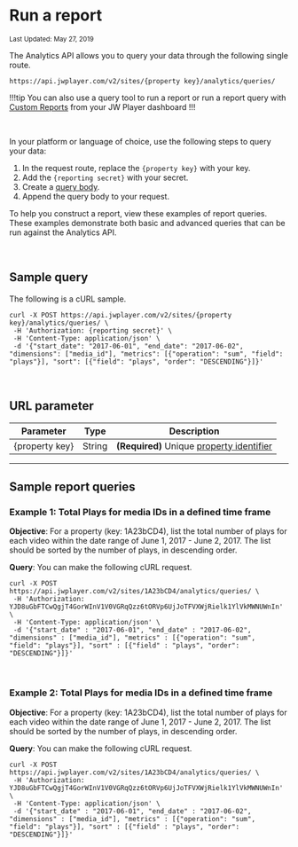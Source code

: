 # Run a report

<sup>Last Updated: May 27, 2019</sup>

The Analytics API allows you to query your data through the following single route.

```
https://api.jwplayer.com/v2/sites/{property key}/analytics/queries/
```

!!!tip
You can also use a query tool to run a report or run a report query with [Custom Reports](https://support.jwplayer.com/articles/how-to-use-custom-reports) from your JW Player dashboard
!!!

<br/>

In your platform or language of choice, use the following steps to query your data:

1. In the request route, replace the `{property key}` with your key.
2. Add the `{reporting secret}` with your secret.
3. Create a <a href="../api-reference" target="_blank">query body</a>.
4. Append the query body to your request.

To help you construct a report, view these examples of report queries. These examples demonstrate both basic and advanced queries that can be run against the Analytics API.

<br/>

## Sample query

The following is a cURL sample.
```curl
curl -X POST https://api.jwplayer.com/v2/sites/{property key}/analytics/queries/ \
 -H 'Authorization: {reporting secret}' \
 -H 'Content-Type: application/json' \
 -d '{"start_date": "2017-06-01", "end_date": "2017-06-02", "dimensions": ["media_id"], "metrics": [{"operation": "sum", "field": "plays"}], "sort": [{"field": "plays", "order": "DESCENDING"}]}'
```
<br/>

## URL parameter

| Parameter | Type | Description |
| -- | -- | -- |
| {property key} | String | **(Required)** Unique [property identifier](../) |

<hr>

## Sample report queries

### Example 1: Total Plays for media IDs in a defined time frame


**Objective**: For a property (key: 1A23bCD4), list the total number of plays for each video within the date range of June 1, 2017 - June 2, 2017. The list should be sorted by the number of plays, in descending order.

**Query**: You can make the following cURL request. 
```
curl -X POST https://api.jwplayer.com/v2/sites/1A23bCD4/analytics/queries/ \
 -H 'Authorization: YJD8uGbFTCwQgjT4GorWInV1V0VGRqQzz6tORVp6UjJoTFVXWjRielk1YlVkMWNUWnIn' \
 -H 'Content-Type: application/json' \
 -d '{"start_date" : "2017-06-01", "end_date" : "2017-06-02", "dimensions" : ["media_id"], "metrics" : [{"operation": "sum", "field": "plays"}], "sort" : [{"field" : "plays", "order": "DESCENDING"}]}'
```
<br/>

### Example 2: Total Plays for media IDs in a defined time frame


**Objective**: For a property (key: 1A23bCD4), list the total number of plays for each video within the date range of June 1, 2017 - June 2, 2017. The list should be sorted by the number of plays, in descending order.

**Query**: You can make the following cURL request. 
```
curl -X POST https://api.jwplayer.com/v2/sites/1A23bCD4/analytics/queries/ \
 -H 'Authorization: YJD8uGbFTCwQgjT4GorWInV1V0VGRqQzz6tORVp6UjJoTFVXWjRielk1YlVkMWNUWnIn' \
 -H 'Content-Type: application/json' \
 -d '{"start_date" : "2017-06-01", "end_date" : "2017-06-02", "dimensions" : ["media_id"], "metrics" : [{"operation": "sum", "field": "plays"}], "sort" : [{"field" : "plays", "order": "DESCENDING"}]}'
```